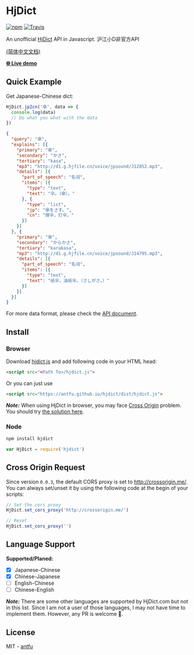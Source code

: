 # HjDict
[![npm](https://img.shields.io/npm/v/hjdict.svg?style=flat-square)](https://www.npmjs.com/package/hjdict)
[![Travis](https://img.shields.io/travis/antfu/hjdict.svg?style=flat-square)](https://travis-ci.org/antfu/hjdict)

An unofficial [HjDict](http://dict.hjenglish.com/) API in Javascript. 沪江小D非官方API

[(简体中文文档)](./README.zh-cn.md)

**[🌐 Live demo](https://antfu.github.io/hjdict/demo/)**

## Quick Example
Get Japanese-Chinese dict:
```js
HjDict.jp2cn('傘', data => {
  console.log(data)
  // Do what you what with the data
})
```

```JSON
{
  "query": "傘",
  "explains": [{
    "primary": "傘",
    "secondary": "かさ",
    "tertiary": "kasa",
    "mp3": "http://d1.g.hjfile.cn/voice/jpsound/J12852.mp3",
    "details": [{
      "part_of_speech": "名词",
      "items": [{
        "type": "text",
        "text": "伞。（傘）。"
      }, {
        "type": "list",
        "jp": "傘をさす。",
        "cn": "撑伞，打伞。"
      }]
    }]
  }, {
    "primary": "傘",
    "secondary": "からかさ",
    "tertiary": "karakasa",
    "mp3": "http://d1.g.hjfile.cn/voice/jpsound/J14795.mp3",
    "details": [{
      "part_of_speech": "名词",
      "items": [{
        "type": "text",
        "text": "纸伞，油纸伞。（さしがさ。）"
      }]
    }]
  }]
}
```
For more data format, please check the [API document](./docs/API.md).

## Install
### Browser
Download [hjdict.js](https://antfu.github.io/hjdict/dist/hjdict.js)
and add following code in your HTML head:
```html
<script src="<Path To>/hjdict.js">
```
Or you can just use
```html
<script src="https://antfu.github.io/hjdict/dist/hjdict.js">
```

***Note:*** When using HjDict in browser,
you may face [Cross Origin](https://developer.mozilla.org/en-US/docs/Web/HTTP/Access_control_CORS) problem.
You should try [the solution here](#cross-origin-request).

### Node
```sh
npm install hjdict
```
```js
var HjDict = require('hjdict')
```

## Cross Origin Request
Since version `0.0.3`, the default CORS proxy is set to http://crossorigin.me/.
You can always set/unset it by using the following code at the begin of your scripts:
```js
// Set the cors proxy
HjDict.set_cors_proxy('http://crossorigin.me/')

// Reset
HjDict.set_cors_proxy('')
```

## Language Support
**Supported/Planed:**
- [x] Japanese-Chinese
- [x] Chinese-Japanese
- [ ] English-Chinese
- [ ] Chinese-English

***Note:*** There are some other languages are supported by HjDict.com but not
in this list. Since I am not a user of those languages, I may not have
time to implement them. However, any PR is welcome 🤗.


## License
MIT - [antfu](https://github.com/antfu)
